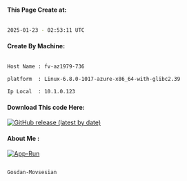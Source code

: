 
   
#### This Page Create at:

```bash

2025-01-23 - 02:53:11 UTC

```

#### Create By Machine:

```bash

Host Name : fv-az1979-736

platform  : Linux-6.8.0-1017-azure-x86_64-with-glibc2.39

Ip Local  : 10.1.0.123

```
#### Download This code Here:

[![GitHub release (latest by date)](https://img.shields.io/github/v/release/Gosdan-Movsesian/Gosdan?style=for-the-badge&label=Download)](https://github.com/Gosdan-Movsesian/Gosdan/releases) 

</p> 

#### About Me :

[![App-Run](https://github.com/Gosdan-Movsesian/Gosdan/actions/workflows/App-Run.yml/badge.svg)](https://github.com/Gosdan-Movsesian/Gosdan/actions/workflows/App-Run.yml)

```bash

Gosdan-Movsesian

```


